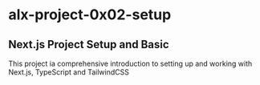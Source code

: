 # alx-project-0x02-setup
## Next.js Project Setup and Basic
This project ia comprehensive introduction to setting up and working with Next.js, TypeScript and TailwindCSS

